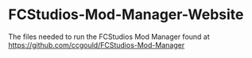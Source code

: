 # FCStudios-Mod-Manager-Website
The files needed to run the FCStudios Mod Manager found at https://github.com/ccgould/FCStudios-Mod-Manager
